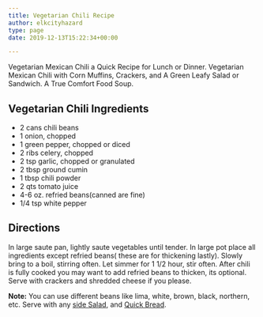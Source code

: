 ```yaml
---
title: Vegetarian Chili Recipe
author: elkcityhazard
type: page
date: 2019-12-13T15:22:34+00:00

---
```

Vegetarian Mexican Chili a Quick Recipe for Lunch or Dinner. Vegetarian Mexican Chili with Corn Muffins, Crackers, and A Green Leafy Salad or Sandwich. A True Comfort Food Soup.

## Vegetarian Chili Ingredients

  * 2 cans chili beans
  * 1 onion, chopped
  * 1 green pepper, chopped or diced
  * 2 ribs celery, chopped
  * 2 tsp garlic, chopped or granulated
  * 2 tbsp ground cumin
  * 1 tbsp chili powder
  * 2 qts tomato juice
  * 4-6 oz. refried beans(canned are fine)
  * 1/4 tsp white pepper

## Directions

In large saute pan, lightly saute vegetables until tender. In large pot place all ingredients except refried beans( these are for thickening lastly). Slowly bring to a boil, stirring often. Let simmer for 1 1/2 hour, stir often. After chili is fully cooked you may want to add refried beans to thicken, its optional. Serve with crackers and shredded cheese if you please.

**Note:** You can use different beans like lima, white, brown, black, northern, etc. Serve with any <a href="/wordpress/vegetables-and-salad-recipes/" rel="noopener noreferrer" target="_blank">side Salad</a>, and <a href="/wordpress/easy-bread-recipes/easy-homemade-bread/" rel="noopener noreferrer" target="_blank">Quick Bread</a>.